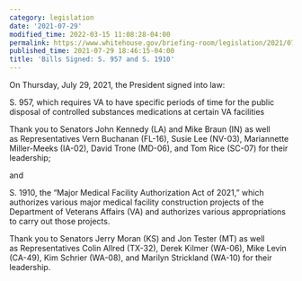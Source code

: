 ```yaml
---
category: legislation
date: '2021-07-29'
modified_time: 2022-03-15 11:08:28-04:00
permalink: https://www.whitehouse.gov/briefing-room/legislation/2021/07/29/bills-signed-s-957-and-s-1910/
published_time: 2021-07-29 18:46:15-04:00
title: 'Bills Signed: S. 957 and S. 1910'
---
```

 
On Thursday, July 29, 2021, the President signed into law:  
  
S. 957, which requires VA to have specific periods of time for the
public disposal of controlled substances medications at certain VA
facilities  
  
Thank you to Senators John Kennedy (LA) and Mike Braun (IN) as well
as Representatives Vern Buchanan (FL-16), Susie Lee (NV-03), Mariannette
Miller-Meeks (IA-02), David Trone (MD-06), and Tom Rice (SC-07) for
their leadership;  
  
and  
  
S. 1910, the “Major Medical Facility Authorization Act of 2021,” which
authorizes various major medical facility construction projects of the
Department of Veterans Affairs (VA) and authorizes various
appropriations to carry out those projects.  
  
Thank you to Senators Jerry Moran (KS) and Jon Tester (MT) as well
as Representatives Colin Allred (TX-32), Derek Kilmer (WA-06), Mike
Levin (CA-49), Kim Schrier (WA-08), and Marilyn Strickland (WA-10) for
their leadership.

